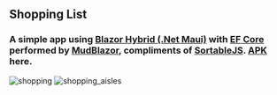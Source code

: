 ## Shopping List

### A simple app using [Blazor Hybrid (.Net Maui)](https://dotnet.microsoft.com/en-us/apps/aspnet/web-apps/blazor) with [EF Core](https://docs.microsoft.com/en-us/ef/core/) performed by [MudBlazor](https://www.mudblazor.com/), compliments of [SortableJS](https://sortablejs.github.io/Sortable/). [APK](https://1drv.ms/u/s!AtVea3hbUrto3W2Rg1jojlLK1zcL?e=KndGtq) here.

![shopping](https://github.com/ravi66/Shopping/assets/22397061/282d5593-8490-4f45-b794-2e02982f69ad)
![shopping_aisles](https://github.com/ravi66/Shopping/assets/22397061/d675ebbe-12a2-48ad-bc41-60910f0e7a11)
